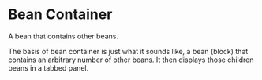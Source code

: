 Bean Container
==============
A bean that contains other beans.

The basis of bean container is just what it sounds like, a bean (block) that
contains an arbitrary number of other beans.  It then displays those children
beans in a tabbed panel.
